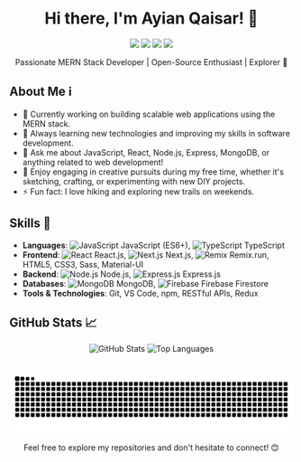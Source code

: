 <!-- Header -->
<h1 align="center">Hi there, I'm Ayian Qaisar! 👋</h1>
<p align="center">
  <a href="https://www.linkedin.com/in/ayian-qaisar"><img src="https://img.shields.io/badge/LinkedIn-Ayian%20Qaisar-blue?style=flat&logo=linkedin"></a>
  <a href="mailto:ayianqaisar20@gmail.com"><img src="https://img.shields.io/badge/Gmail-ayianqaisar20%40gmail.com-red?style=flat&logo=gmail"></a>
  <a href="https://discord.gg/eVmpmhjGEY"><img src="https://img.shields.io/badge/Discord-https%3A%2F%2Fdiscord.gg%2FeVmpmhjGEY-blue?style=flat&logo=discord"></a>
  <a href="https://www.behance.net/ayianqaisar"><img src="https://img.shields.io/badge/Behance-Ayian%20Qaisar-blue?style=flat&logo=behance"></a>
</p>

<!-- Introduction -->
<p align="center">Passionate MERN Stack Developer | Open-Source Enthusiast | Explorer 🚀</p>

<!-- About Me -->
## About Me ℹ️
- 🔭 Currently working on building scalable web applications using the MERN stack.
- 🌱 Always learning new technologies and improving my skills in software development.
- 💬 Ask me about JavaScript, React, Node.js, Express, MongoDB, or anything related to web development!
- 🎨 Enjoy engaging in creative pursuits during my free time, whether it's sketching, crafting, or experimenting with new DIY projects.
- ⚡ Fun fact: I love hiking and exploring new trails on weekends.

<!-- Skills -->
## Skills 💼
- **Languages**: ![JavaScript](https://img.icons8.com/color/30/000000/javascript.png) JavaScript (ES6+), ![TypeScript](https://img.icons8.com/color/30/000000/typescript.png) TypeScript
- **Frontend**: ![React](https://img.icons8.com/ultraviolet/30/000000/react.png) React.js, ![Next.js](https://img.icons8.com/color/30/000000/nextjs.png) Next.js, ![Remix](https://img.icons8.com/fluency/30/000000/remix-logo.png) Remix.run, HTML5, CSS3, Sass, Material-UI
- **Backend**: ![Node.js](https://img.icons8.com/color/30/000000/nodejs.png) Node.js, ![Express.js](https://img.icons8.com/office/30/000000/node-js.png) Express.js
- **Databases**: ![MongoDB](https://img.icons8.com/color/30/000000/mongodb.png) MongoDB, ![Firebase](https://img.icons8.com/color/30/000000/firebase.png) Firebase Firestore
- **Tools & Technologies**: Git, VS Code, npm, RESTful APIs, Redux

<!-- GitHub Stats -->
## GitHub Stats 📈
<div align="center">
  <img src="https://github-readme-stats.vercel.app/api?username=Ayian-Qaisar&show_icons=true&theme=radical" alt="GitHub Stats" />
  <img src="https://github-readme-stats.vercel.app/api/top-langs/?username=Ayian-Qaisar&layout=compact&theme=radical" alt="Top Languages" />
</div>

<!-- Snake Animation -->
<br clear="both">
<p align="center"><img src="https://raw.githubusercontent.com/Ayian-Qaisar/Ayian-Qaisar/output/github-contribution-grid-snake.svg" alt="Snake animation" /></p>

<!-- Footer -->
<p align="center">Feel free to explore my repositories and don't hesitate to connect! 😊</p>
